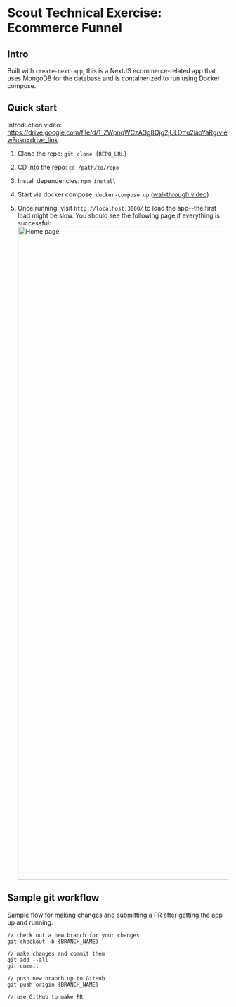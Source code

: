 # Scout Technical Exercise: Ecommerce Funnel

## Intro

Built with `create-next-app`, this is a NextJS ecommerce-related app that uses MongoDB for the database and is containerized to run using Docker compose.

## Quick start

Introduction video: https://drive.google.com/file/d/1_ZWpnqWCzAGg8Ojg2jULDtfu2iaoYaRg/view?usp=drive_link

1. Clone the repo: `git clone {REPO_URL}`

2. CD into the repo: `cd /path/to/repo`

3. Install dependencies: `npm install`

4. Start via docker compose: `docker-compose up` ([walkthrough video](https://www.loom.com/share/00aa3e69c53044e8a06bf09e8f2b2bba?sid=afd4030b-bbb4-4f50-8dad-9d1852408da9))

5. Once running, visit `http://localhost:3000/` to load the app--the first load might be slow. You should see the following page if everything is successful:
   <img width="1483" alt="Home page" src="https://teamupsgeneral.blob.core.windows.net/teamupspublic/assessments/ecommerce-funnel/funnel-home.png">

## Sample git workflow

Sample flow for making changes and submitting a PR after getting the app up and running.

```
// check out a new branch for your changes
git checkout -b {BRANCH_NAME}

// make changes and commit them
git add --all
git commit

// push new branch up to GitHub
git push origin {BRANCH_NAME}

// use GitHub to make PR
```
